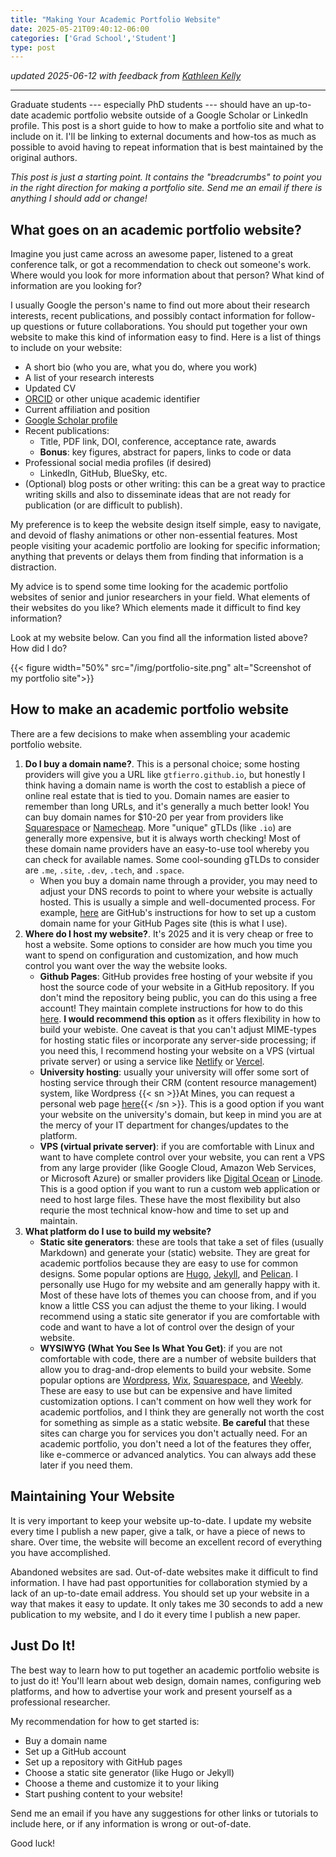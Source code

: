 ```yaml
---
title: "Making Your Academic Portfolio Website"
date: 2025-05-21T09:40:12-06:00
categories: ['Grad School','Student']
type: post
---
```


*updated 2025-06-12 with feedback from [Kathleen Kelly](https://www.kathleenmariekelly.com)*

---

Graduate students --- especially PhD students --- should have an up-to-date academic portfolio website outside of a Google Scholar or LinkedIn profile.
This post is a short guide to how to make a portfolio site and what to include on it.
I'll be linking to external documents and how-tos as much as possible to avoid having to repeat information that is best maintained by the original authors.

*This post is just a starting point. It contains the "breadcrumbs" to point you in the right direction for making a portfolio site. Send me an email if there is anything I should add or change!*

## What goes on an academic portfolio website?

Imagine you just came across an awesome paper, listened to a great conference talk, or got a recommendation to check out someone's work.
Where would you look for more information about that person? What kind of information are you looking for?

I usually Google the person's name to find out more about their research interests, recent publications, and possibly contact information for follow-up questions or future collaborations.
You should put together your own website to make this kind of information easy to find.
Here is a list of things to include on your website:
- A short bio (who you are, what you do, where you work)
- A list of your research interests
- Updated CV
- [ORCID](https://orcid.org/0000-0002-2081-4525) or other unique academic identifier
- Current affiliation and position
- [Google Scholar profile](https://scholar.google.com/citations?user=9wj4L7MAAAAJ&hl=en)
- Recent publications:
    - Title, PDF link, DOI, conference, acceptance rate, awards
    - **Bonus**: key figures, abstract for papers, links to code or data
- Professional social media profiles (if desired)
    - LinkedIn, GitHub, BlueSky, etc.
- (Optional) blog posts or other writing: this can be a great way to practice writing skills and also to disseminate ideas that are not ready for publication (or are difficult to publish).

My preference is to keep the website design itself simple, easy to navigate, and devoid of flashy animations or other non-essential features.
Most people visiting your academic portfolio are looking for specific information; anything that prevents or delays them from finding that information is a distraction.

My advice is to spend some time looking for the academic portfolio websites of senior and junior researchers in your field.
What elements of their websites do you like? Which elements made it difficult to find key information?

Look at my website below. Can you find all the information listed above? How did I do?

{{< figure width="50%" src="/img/portfolio-site.png" alt="Screenshot of my portfolio site">}}


## How to make an academic portfolio website

There are a few decisions to make when assembling your academic portfolio website.

1. **Do I buy a domain name?**. This is a personal choice; some hosting providers will give you a URL like `gtfierro.github.io`, but honestly I think having a domain name is worth the cost to establish a piece of online real estate that is tied to you. Domain names are easier to remember than long URLs, and it's generally a much better look! You can buy domain names for $10-20 per year from providers like [Squarespace](https://domains.squarespace.com) or [Namecheap](https://www.namecheap.com). More "unique" gTLDs (like `.io`) are generally more expensive, but it is always worth checking! Most of these domain name providers have an easy-to-use tool whereby you can check for available names. Some cool-sounding gTLDs to consider are `.me`, `.site`, `.dev`, `.tech`, and `.space`.
    - When you buy a domain name through a provider, you may need to adjust your DNS records to point to where your website is actually hosted. This is usually a simple and well-documented process. For example, [here](https://docs.github.com/en/pages/configuring-a-custom-domain-for-your-github-pages-site/managing-a-custom-domain-for-your-github-pages-site) are GitHub's instructions for how to set up a custom domain name for your GitHub Pages site (this is what I use).
2. **Where do I host my website?**. It's 2025 and it is very cheap or free to host a website. Some options to consider are how much you time you want to spend on configuration and customization, and how much control you want over the way the website looks.
    - **Github Pages**: GitHub provides free hosting of your website if you host the source code of your website in a GitHub repository. If you don't mind the repository being public, you can do this using a free account! They maintain complete instructions for how to do this [here](https://pages.github.com). **I would recommend this option** as it offers flexibility in how to build your webiste. One caveat is that you can't adjust MIME-types for hosting static files or incorporate any server-side processing; if you need this, I recommend hosting your website on a VPS (virtual private server) or using a service like [Netlify](https://www.netlify.com/) or [Vercel](https://vercel.com/).
    - **University hosting**: usually your university will offer some sort of hosting service through their CRM (content resource management) system, like Wordpress {{< sn >}}At Mines, you can request a personal web page [here](https://brand.mines.edu/web-creation-and-editing-2/#personal){{< /sn >}}. This is a good option if you want your website on the university's domain, but keep in mind you are at the mercy of your IT department for changes/updates to the platform.
    - **VPS (virtual private server)**: if you are comfortable with Linux and want to have complete control over your website, you can rent a VPS from any large provider (like Google Cloud, Amazon Web Services, or Microsoft Azure) or smaller providers like [Digital Ocean](https://www.digitalocean.com/) or [Linode](https://www.linode.com/). This is a good option if you want to run a custom web application or need to host large files. These have the most flexibility but also requrie the most technical know-how and time to set up and maintain.
3. **What platform do I use to build my website?**
    - **Static site generators**: these are tools that take a set of files (usually Markdown) and generate your (static) website. They are great for academic portfolios because they are easy to use for common designs. Some popular options are [Hugo](https://gohugo.io/), [Jekyll](https://jekyllrb.com/), and [Pelican](https://blog.getpelican.com/). I personally use Hugo for my website and am generally happy with it. Most of these have lots of themes you can choose from, and if you know a little CSS you can adjust the theme to your liking. I would recommend using a static site generator if you are comfortable with code and want to have a lot of control over the design of your website.
    - **WYSIWYG (What You See Is What You Get)**: if you are not comfortable with code, there are a number of website builders that allow you to drag-and-drop elements to build your website. Some popular options are [Wordpress](https://wordpress.org), [Wix](https://www.wix.com/), [Squarespace](https://www.squarespace.com/), and [Weebly](https://www.weebly.com/). These are easy to use but can be expensive and have limited customization options. I can't comment on how well they work for academic portfolios, and I think they are generally not worth the cost for something as simple as a static website. **Be careful** that these sites can charge you for services you don't actually need. For an academic portfolio, you don't need a lot of the features they offer, like e-commerce or advanced analytics. You can always add these later if you need them.

## Maintaining Your Website

It is very important to keep your website up-to-date.
I update my website every time I publish a new paper, give a talk, or have a piece of news to share.
Over time, the website will become an excellent record of everything you have accomplished.

Abandoned websites are sad. Out-of-date websites make it difficult to find information. I have had past opportunities for collaboration stymied by a lack of an up-to-date email address.
You should set up your website in a way that makes it easy to update. It only takes me 30 seconds to add a new publication to my website, and I do it every time I publish a new paper.

## Just Do It!

The best way to learn how to put together an academic portfolio website is to just do it!
You'll learn about web design, domain names, configuring web platforms, and how to advertise your work and present yourself as a professional researcher.

My recommendation for how to get started is:
- Buy a domain name
- Set up a GitHub account
- Set up a repository with GitHub pages
- Choose a static site generator (like Hugo or Jekyll)
- Choose a theme and customize it to your liking
- Start pushing content to your website!

Send me an email if you have any suggestions for other links or tutorials to include here, or if any information is wrong or out-of-date.

Good luck!
